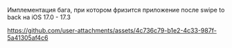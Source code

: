 Имплементация бага, при котором фризится приложение после swipe to back на iOS 17.0 - 17.3

https://github.com/user-attachments/assets/4c736c79-b1e2-4c33-987f-5a41305af4c6

